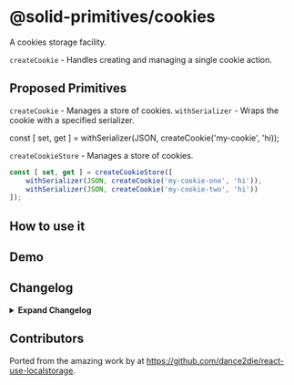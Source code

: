 # @solid-primitives/cookies

A cookies storage facility.

`createCookie` - Handles creating and managing a single cookie action.

## Proposed Primitives

`createCookie` - Manages a store of cookies.
`withSerializer` - Wraps the cookie with a specified serializer.

const [ set, get ] = withSerializer(JSON, createCookie('my-cookie', 'hi));

`createCookieStore` - Manages a store of cookies.

```ts
const [ set, get ] = createCookieStore([
    withSerializer(JSON, createCookie('my-cookie-one', 'hi')),
    withSerializer(JSON, createCookie('my-cookie-two', 'hi'))
]);
```

## How to use it

## Demo

## Changelog

<details>
<summary><b>Expand Changelog</b></summary>

1.0.0

First ported commit from react-use-localstorage.

</details>

## Contributors

Ported from the amazing work by at https://github.com/dance2die/react-use-localstorage.
